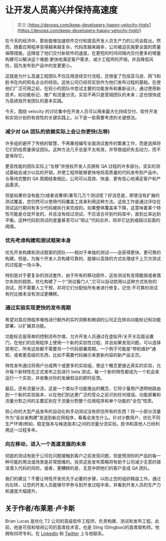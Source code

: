 # 让开发人员高兴并保持高速度

> 原文:[https://devops.com/keep-developers-happy-velocity-high/](https://devops.com/keep-developers-happy-velocity-high/)

在今天的经济中，那些能够加速软件交付和提高开发人员生产力的公司会胜出。然而，随着应用程序变得越来越复杂，代码库越来越多，公司被迫实施更全面的质量保障措施，这降低了他们交付新软件的速度。在更短的时间间隔内交付更多的增量构建可以解决这个难题:更快地满足客户需求，减少工程师的开销，并且降低风险，因为发布到产品中的变更更小。

这就是为什么高速工程团队不仅应用连续交付流程，还借鉴了包括亚马逊、网飞和脸书在内的知名企业的经验。这些公司已经将实验作为他们发布过程的基础，在使他们广泛可用之前，在较小的团队中尝试主要的功能发布和重新设计。通过使用新技术，如功能标记、推广和流量分流，实验不再只是营销团队的未来；这也很快成为高绩效开发团队的基本实践。

今天，围绕 velocity 的讨论集中在开发人员可以用来最大化持续交付、软件开发和实验计划的有效性的关键实践上。以下是一些需要考虑的关键想法。

### 减少对 QA 团队的依赖实际上会让你更快(左移)

许多组织避开了传统的智慧，不再重视编写全面测试套件的繁重工作，而是选择将它们扔给质量保证团队。这种方法几乎总是不太有效，并导致组织失去动力，而不是保存它。

更高性能的团队实际上“左移”并授权开发人员拥有 QA 过程的许多部分。坚实的测试基础会减少以后的开销，并使工程师能够更快地将高质量的代码发布到产品中。与等待完整的 QA 周期结束相比，公司可以高效、快速、更有信心地满足客户和产品需求。

但是如果你没有能力(或者说奢侈)重写几万个测试呢？好消息是，即使没有扩展的测试覆盖，您仍然可以使用代码覆盖工具来利用这种方法。这些工作是通过评估在测试运行期间有多少代码被执行来完成的。如果整体覆盖率下降，这意味着某个特性可能是仓促开发的，并且没有经过测试，不应该合并到代码库中，直到比率达到平衡。这种代码到测试的度量甚至可以“阻止”代码合并，除非它达到或超过前面的阈值。

### 优先考虑构建和测试框架本身

优先开发构建和测试框架的团队——相对于单独的测试——会获得更快、更可靠的构建。但是，为每个开发人员构建可靠的、能够以高效的方式处理成千上万次测试的过程是一场斗争。

特别是对于更复杂的测试套件，由于所有的移动部件，这些测试有变得脆弱或者偶尔失败的趋势。优化构建了一个“测试看门人”,它可以自动禁用以这种方式失败的测试，而不需要人工干预，并将它们分配给所有者进行修复。记住:不可靠的测试有时比根本没有测试更糟糕。

### 通过实验实现更快的发布周期

希望对其应用程序堆栈进行额外的实时洞察和微调的公司正在转向功能标记和功能部署，以扩展其功能。

功能标志是简单的控制流布尔值，允许开发人员通过在虚拟开/关开关后面设置门，在他们的应用程序上使用一个新的实验性过程，并且如果发现问题，可以选择禁用它，所有这些都不需要另一个代码部署周期。一个例子可能是“停机维护”通知，或者更高级的东西，比如不需要代码展示来更新内容的新产品主页。

特性发布通过将用户分成两个或更多的实验组，使这个概念更接近真实的实验，允许每个新特性在正式发布之前进行 beta 测试。每一个新的特性都成为一个机会来运行一个实验，并收集对你的发展假设的即时反馈。

最后，还有流量分流，这是一个类似于功能推出的概念，它将少量用户透明地路由到一个新的实验版本，以在他们到达更广泛的受众之前识别任何错误。功能部署和流量分割之间的主要区别在于流量分割整个应用程序和单个功能的“全包”性质。

担心你的大型产品发布的自动化和手动测试没有抓住所有的东西？将一小部分流量作为“金丝雀构建”发送到新应用程序，看看会发生什么。针对少数用户，优化不同生产环境(例如，稳定版本与候选版本)之间的流量分流实验。脸书和其他人已经利用这一过程多年。

### 向左移动，进入一个高速发展的未来

彻底的测试有助于公司在问题接触到客户之前发现问题，但是预测你的产品的每一种可能的用法或场景是非常困难的。投资这些发布策略将有助于公司减少无意的错误潜入代码的风险，或者，更糟糕的是，无意中把他们的客户变成 QA 团队。

我们的建议？不要让特性开发优先于必要的步骤，以防止您的组织精益工作。通过向左转，让您的开发人员能够尽早参与到开发过程中来，并看到开发人员的生产力和速度大幅提升。

## 关于作者/布莱恩·卢卡斯

Brian Lucas 是优化 T2 公司的高级软件工程师，负责构建、测试和发布工程。此前，他是可信和喧闹公司的首席技术官，也是 Sling (Slingbox)的首席架构师。他拥有四项专利。在 [LinkedIn](https://www.linkedin.com/in/brianlucas1/Hi) 和 [Twitter](https://twitter.com/brianglucas) 上与他联系。
